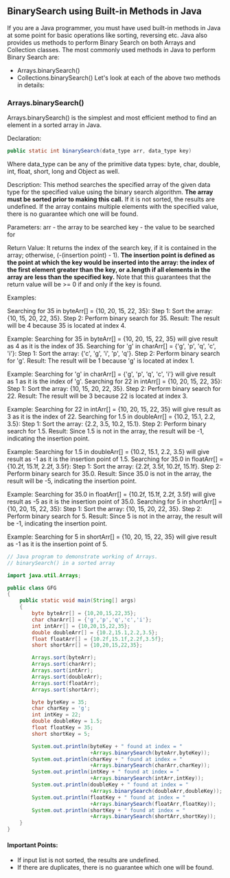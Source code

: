 ## BinarySearch using Built-in Methods in Java

If you are a Java programmer, you must have used built-in methods in Java at some point for basic operations like sorting, reversing etc. Java also provides us methods to perform Binary Search on both Arrays and Collection classes. The most commonly used methods in Java to perform Binary Search are:

- Arrays.binarySearch()
- Collections.binarySearch()
Let's look at each of the above two methods in details:

### Arrays.binarySearch()
Arrays.binarySearch() is the simplest and most efficient method to find an element in a sorted array in Java.

Declaration:
```java 
public static int binarySearch(data_type arr, data_type key)
```
Where data_type can be any of the primitive data types: byte, char, double, int, float, short, long and Object as well.

Description: This method searches the specified array of the given data type for the specified value using the binary search algorithm. **The array must be sorted prior to making this call.** If it is not sorted, the results are undefined. If the array contains multiple elements with the specified value, there is no guarantee which one will be found.

Parameters:
arr - the array to be searched
key - the value to be searched for

Return Value: It returns the index of the search key, if it is contained in the array; otherwise, (-(insertion point) - 1). **The insertion point is defined as the point at which the key would be inserted into the array: the index of the first element greater than the key, or a.length if all elements in the array are less than the specified key.** Note that this guarantees that the return value will be >= 0 if and only if the key is found.

Examples:

Searching for 35 in byteArr[] = {10, 20, 15, 22, 35}:
Step 1: Sort the array: {10, 15, 20, 22, 35}.
Step 2: Perform binary search for 35.
Result: The result will be 4 because 35 is located at index 4.

Example:
Searching for 35 in byteArr[] = {10, 20, 15, 22, 35}
will give result as 4 as it is the index of 35.
Searching for 'g' in charArr[] = {'g', 'p', 'q', 'c', 'i'}:
Step 1: Sort the array: {'c', 'g', 'i', 'p', 'q'}.
Step 2: Perform binary search for 'g'.
Result: The result will be 1 because 'g' is located at index 1.

Example:
Searching for 'g' in charArr[] = {'g', 'p', 'q', 'c', 'i'}
will give result as 1 as it is the index of 'g'.
Searching for 22 in intArr[] = {10, 20, 15, 22, 35}:
Step 1: Sort the array: {10, 15, 20, 22, 35}.
Step 2: Perform binary search for 22.
Result: The result will be 3 because 22 is located at index 3.

Example:
Searching for 22 in intArr[] = {10, 20, 15, 22, 35}
will give result as 3 as it is the index of 22.
Searching for 1.5 in doubleArr[] = {10.2, 15.1, 2.2, 3.5}:
Step 1: Sort the array: {2.2, 3.5, 10.2, 15.1}.
Step 2: Perform binary search for 1.5.
Result: Since 1.5 is not in the array, the result will be -1, indicating the insertion point.

Example:
Searching for 1.5 in doubleArr[] = {10.2, 15.1, 2.2, 3.5}
will give result as -1 as it is the insertion point of 1.5.
Searching for 35.0 in floatArr[] = {10.2f, 15.1f, 2.2f, 3.5f}:
Step 1: Sort the array: {2.2f, 3.5f, 10.2f, 15.1f}.
Step 2: Perform binary search for 35.0.
Result: Since 35.0 is not in the array, the result will be -5, indicating the insertion point.

Example:
Searching for 35.0 in floatArr[] = {10.2f, 15.1f, 2.2f, 3.5f}
will give result as -5 as it is the insertion point of 35.0.
Searching for 5 in shortArr[] = {10, 20, 15, 22, 35}:
Step 1: Sort the array: {10, 15, 20, 22, 35}.
Step 2: Perform binary search for 5.
Result: Since 5 is not in the array, the result will be -1, indicating the insertion point.

Example:
Searching for 5 in shortArr[] = {10, 20, 15, 22, 35}
will give result as -1 as it is the insertion point of 5.

```java
// Java program to demonstrate working of Arrays.
// binarySearch() in a sorted array

import java.util.Arrays;

public class GFG
{
    public static void main(String[] args)
    {
        byte byteArr[] = {10,20,15,22,35};
        char charArr[] = {'g','p','q','c','i'};
        int intArr[] = {10,20,15,22,35};
        double doubleArr[] = {10.2,15.1,2.2,3.5};
        float floatArr[] = {10.2f,15.1f,2.2f,3.5f};
        short shortArr[] = {10,20,15,22,35};

        Arrays.sort(byteArr);
        Arrays.sort(charArr);
        Arrays.sort(intArr);
        Arrays.sort(doubleArr);
        Arrays.sort(floatArr);
        Arrays.sort(shortArr);

        byte byteKey = 35;
        char charKey = 'g';
        int intKey = 22;
        double doubleKey = 1.5;
        float floatKey = 35;
        short shortKey = 5;

        System.out.println(byteKey + " found at index = "
                           +Arrays.binarySearch(byteArr,byteKey));
        System.out.println(charKey + " found at index = "
                           +Arrays.binarySearch(charArr,charKey));
        System.out.println(intKey + " found at index = "
                           +Arrays.binarySearch(intArr,intKey));
        System.out.println(doubleKey + " found at index = "
                           +Arrays.binarySearch(doubleArr,doubleKey));
        System.out.println(floatKey + " found at index = "
                           +Arrays.binarySearch(floatArr,floatKey));
        System.out.println(shortKey + " found at index = "
                           +Arrays.binarySearch(shortArr,shortKey));
    }
}
```

#### Important Points:

- If input list is not sorted, the results are undefined.
- If there are duplicates, there is no guarantee which one will be found.